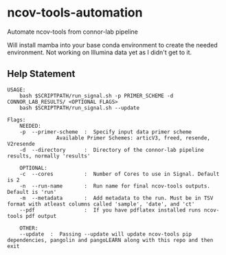 # ncov-tools-automation
Automate ncov-tools from connor-lab pipeline

Will install mamba into your base conda environment to create the needed environment. Not working on Illumina data yet as I didn't get to it.

## Help Statement

```
USAGE:
    bash $SCRIPTPATH/run_signal.sh -p PRIMER_SCHEME -d CONNOR_LAB_RESULTS/ <OPTIONAL FLAGS>
    bash $SCRIPTPATH/run_signal.sh --update
    
Flags:
    NEEDED:
    -p  --primer-scheme  :  Specify input data primer scheme
                Available Primer Schemes: articV3, freed, resende, V2resende
    -d  --directory      :  Directory of the connor-lab pipeline results, normally 'results'

    OPTIONAL:
    -c  --cores          :  Number of Cores to use in Signal. Default is 2
    -n  --run-name       :  Run name for final ncov-tools outputs. Default is 'run'
    -m  --metadata       :  Add metadata to the run. Must be in TSV format with atleast columns called 'sample', 'date', and 'ct'
    --pdf                :  If you have pdflatex installed runs ncov-tools pdf output

    OTHER:
    --update  :  Passing --update will update ncov-tools pip dependencies, pangolin and pangoLEARN along with this repo and then exit
```
